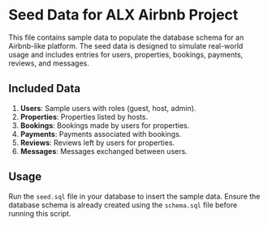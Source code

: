 # Seed Data for ALX Airbnb Project

This file contains sample data to populate the database schema for an Airbnb-like platform. The seed data is designed to simulate real-world usage and includes entries for users, properties, bookings, payments, reviews, and messages.

## Included Data
1. **Users**: Sample users with roles (guest, host, admin).
2. **Properties**: Properties listed by hosts.
3. **Bookings**: Bookings made by users for properties.
4. **Payments**: Payments associated with bookings.
5. **Reviews**: Reviews left by users for properties.
6. **Messages**: Messages exchanged between users.

## Usage
Run the `seed.sql` file in your database to insert the sample data. Ensure the database schema is already created using the `schema.sql` file before running this script.